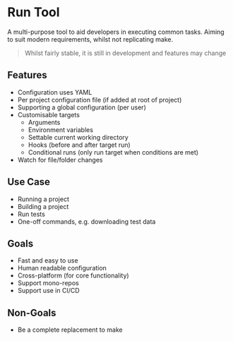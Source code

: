 # Run Tool
A multi-purpose tool to aid developers in executing common tasks. Aiming to suit modern requirements, whilst not replicating make.

> Whilst fairly stable, it is still in development and features may change


## Features
- Configuration uses YAML
- Per project configuration file (if added at root of project)
- Supporting a global configuration (per user)
- Customisable targets
    - Arguments
    - Environment variables
    - Settable current working directory
    - Hooks (before and after target run)
    - Conditional runs (only run target when conditions are met)
- Watch for file/folder changes

## Use Case
- Running a project
- Building a project
- Run tests
- One-off commands, e.g. downloading test data


## Goals
- Fast and easy to use
- Human readable configuration
- Cross-platform (for core functionality)
- Support mono-repos
- Support use in CI/CD


## Non-Goals
- Be a complete replacement to make
